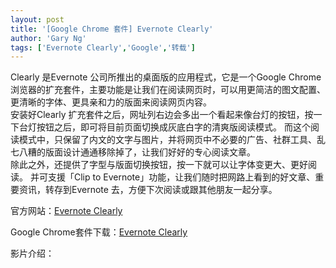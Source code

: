 ```yaml
---
layout: post
title: '[Google Chrome 套件] Evernote Clearly'
author: 'Gary Ng'
tags: ['Evernote Clearly','Google','转载']
---
```


  
Clearly 是Evernote 公司所推出的桌面版的应用程式，它是一个Google Chrome 浏览器的扩充套件，主要功能是让我们在阅读网页时，可以用更简洁的图文配置、更清晰的字体、更具亲和力的版面来阅读网页内容。  
安装好Clearly 扩充套件之后，网址列右边会多出一个看起来像台灯的按钮，按一下台灯按钮之后，即可将目前页面切换成灰底白字的清爽版阅读模式。 而这个阅读模式中，只保留了内文的文字与图片，并将网页中不必要的广告、社群工具、乱七八糟的版面设计通通移除掉了，让我们好好的专心阅读文章。  
除此之外，还提供了字型与版面切换按钮，按一下就可以让字体变更大、更好阅读。 并可支援「Clip to Evernote」功能，让我们随时把网路上看到的好文章、重要资讯，转存到Evernote 去，方便下次阅读或跟其他朋友一起分享。  
  
  
  
官方网站：[Evernote Clearly](http://www.evernote.com/about/download/clearly.php)  
  
Google Chrome套件下载：[Evernote Clearly](https://chrome.google.com/webstore/detail/iooicodkiihhpojmmeghjclgihfjdjhj)  
  
  
  
影片介绍：  


  


  

